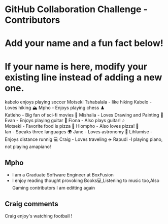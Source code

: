 # GitHub Collaboration Challenge - Contributors

# Add your name and a fun fact below!

# If your name is here, modify your existing line instead of adding a new one.
kabelo enjoys playing soccer
Motseki Tshabalala - like hiking
Kabelo - Loves hiking 🏔️ Mpho - Enjoys playing chess ♟️  
Katleho - Big fan of sci-fi movies 🎥 Mishalia - Loves Drawing and Painting 🚀  
Evan - Enjoys playing guitar 🎸 Fiona - Also plays guitar! 🎶  
Motseki - Favorite food is pizza 🍕 Hlompho - Also loves pizza! 🍕  
Ian - Speaks three languages 🌍 Jane - Loves astronomy 🔭 
Lihlumise - Enjoys distance runnig 💻 Craig - Loves traveling ✈️
Rapudi -I playing piano, not playing amapiano!

## Mpho

- I am a Graduate Software Engineer at BoxFusion
- I enjoy reading thought provoking Books💻,Listening to music too,Also Gaming
contributors
I am editting again

## Craig comments
Craig enjoy's watching football ! 

